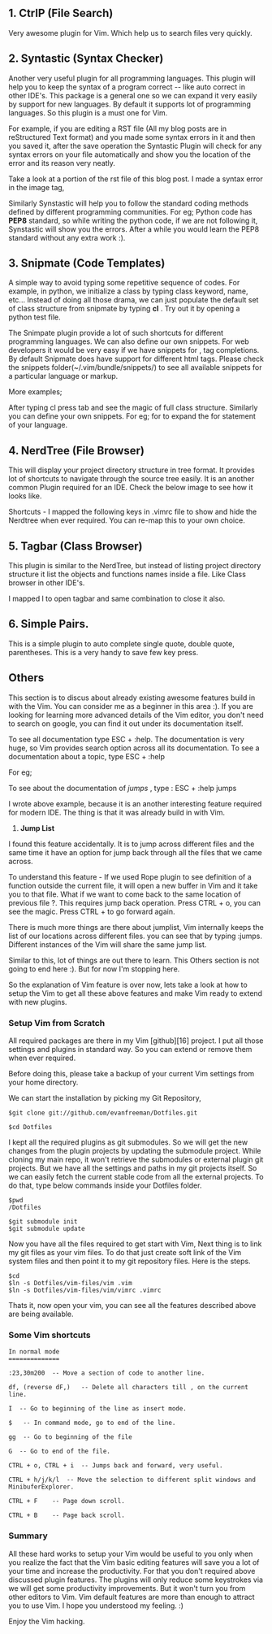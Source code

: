 ## 1\. CtrlP (File Search)

Very awesome plugin for Vim. Which help us to search files very quickly. 

## 2\. Syntastic (Syntax Checker)

Another very useful plugin for all programming languages. This plugin will help you to keep the syntax of a program correct -- like auto correct in other IDE's. This package is a general one so we can expand it very easily by support for new languages. By default it supports lot of programming languages. So this plugin is a must one for Vim.

For example, if you are editing a RST file (All my blog posts are in reStructured Text format) and you made some syntax errors in it and then you saved it, after the save operation the Syntastic Plugin will check for any syntax errors on your file automatically and show you the location of the error and its reason very neatly.

Take a look at a portion of the rst file of this blog post. I made a syntax error in the image tag,

Similarly Synstastic will help you to follow the standard coding methods defined by different programming communities. For eg; Python code has **PEP8** standard, so while writing the python code, if we are not following it, Synstastic will show you the errors. After a while you would learn the PEP8 standard without any extra work :).

## 3\. Snipmate (Code Templates)

A simple way to avoid typing some repetitive sequence of codes. For example, in python, we initialize a class by typing class keyword, name, etc... Instead of doing all those drama, we can just populate the default set of class structure from snipmate by typing **cl** . Try out it by opening a python test file.

The Snimpate plugin provide a lot of such shortcuts for different programming languages. We can also define our own snippets. For web developers it would be very easy if we have snippets for , 
 tag completions. By default Snipmate does have support for different html tags. Please check the snippets folder(~/.vim/bundle/snippets/) to see all available snippets for a particular language or markup.

More examples;

After typing cl press tab and see the magic of full class structure. Similarly you can define your own snippets. For eg; for  to expand the for statement of your language.

## 4\. NerdTree (File Browser)

This will display your project directory structure in tree format. It provides lot of shortcuts to navigate through the source tree easily. It is an another common Plugin required for an IDE. Check the below image to see how it looks like.

Shortcuts - I mapped the following keys in .vimrc file to show and hide the Nerdtree when ever required. You can re-map this to your own choice.

## 5\. Tagbar (Class Browser)

This plugin is similar to the NerdTree, but instead of listing project directory structure it list the objects and functions names inside a file. Like Class browser in other IDE's.

I mapped l to open tagbar and same combination to close it also.

## 6\. Simple Pairs.

This is a simple plugin to auto complete single quote, double quote, parentheses. This is a very handy to save few key press.

## Others

This section is to discus about already existing awesome features build in with the Vim. You can consider me as a beginner in this area :). If you are looking for learning more advanced details of the Vim editor, you don't need to search on google, you can find it out under its documentation itself.

To see all documentation type ESC + :help. The documentation is very huge, so Vim provides search option across all its documentation. To see a documentation about a topic, type ESC + :help 

For eg;

To see about the documentation of _jumps_ , type : ESC + :help jumps

I wrote above example, because it is an another interesting feature required for modern IDE. The thing is that it was already build in with Vim.

1. **Jump List**

I found this feature accidentally. It is to jump across different files and the same time it have an option for jump back through all the files that we came across.

To understand this feature - If we used Rope plugin to see definition of a function outside the current file, it will open a new buffer in Vim and it take you to that file. What if we want to come back to the same location of previous file ?. This requires jump back operation. Press CTRL + o, you can see the magic. Press CTRL +  to go forward again.

There is much more things are there about jumplist, Vim internally keeps the list of our locations across different files. you can see that by typing :jumps. Different instances of the Vim will share the same jump list.

Similar to this, lot of things are out there to learn. This Others section is not going to end here :). But for now I'm stopping here.

So the explanation of Vim feature is over now, lets take a look at how to setup the Vim to get all these above features and make Vim ready to extend with new plugins.

### Setup Vim from Scratch

All required packages are there in my Vim [github][16] project. I put all those settings and plugins in standard way. So you can extend or remove them when ever required.

Before doing this, please take a backup of your current Vim settings from your home directory.

We can start the installation by picking my Git Repository,


    $git clone git://github.com/evanfreeman/Dotfiles.git

    $cd Dotfiles


I kept all the required plugins as git submodules. So we will get the new changes from the plugin projects by updating the submodule project. While cloning my main repo, it won't retrieve the submodules or external plugin git projects. But we have all the settings and paths in my git projects itself. So we can easily fetch the current stable code from all the external projects. To do that, type below commands inside your Dotfiles folder.


    $pwd
    /Dotfiles

    $git submodule init
    $git submodule update


Now you have all the files required to get start with Vim, Next thing is to link my git files as your vim files. To do that just create soft link of the Vim system files and then point it to my git repository files. Here is the steps.


    $cd
    $ln -s Dotfiles/vim-files/vim .vim
    $ln -s Dotfiles/vim-files/vim/vimrc .vimrc


Thats it, now open your vim, you can see all the features described above are being available.

### Some Vim shortcuts


    In normal mode
    ==============

    :23,30m200  -- Move a section of code to another line.

    df, (reverse dF,)   -- Delete all characters till , on the current line.

    I  -- Go to beginning of the line as insert mode.

    $   -- In command mode, go to end of the line.

    gg  -- Go to beginning of the file

    G  -- Go to end of the file.

    CTRL + o, CTRL + i  -- Jumps back and forward, very useful.

    CTRL + h/j/k/l  -- Move the selection to different split windows and
    MinibuferExplorer.

    CTRL + F    -- Page down scroll.

    CTRL + B    -- Page back scroll.


### Summary

All these hard works to setup your Vim would be useful to you only when you realize the fact that the Vim basic editing features will save you a lot of your time and increase the productivity. For that you don't required above discussed plugin features. The plugins will only reduce some keystrokes via we will get some productivity improvements. But it won't turn you from other editors to Vim. Vim default features are more than enough to attract you to use Vim. I hope you understood my feeling. :)

Enjoy the Vim hacking.
  
